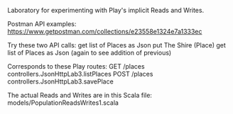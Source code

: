 Laboratory for experimenting with Play's implicit Reads and Writes.

Postman API examples:
https://www.getpostman.com/collections/e23558e1324e7a1333ec

Try these two API calls:
get list of Places as Json
put The Shire (Place)
get list of Places as Json (again to see addition of previous)

Corresponds to these Play routes:
GET		/places					controllers.JsonHttpLab3.listPlaces
POST		/places					controllers.JsonHttpLab3.savePlace

The actual Reads and Writes are in this Scala file:
models/PopulationReadsWrites1.scala
